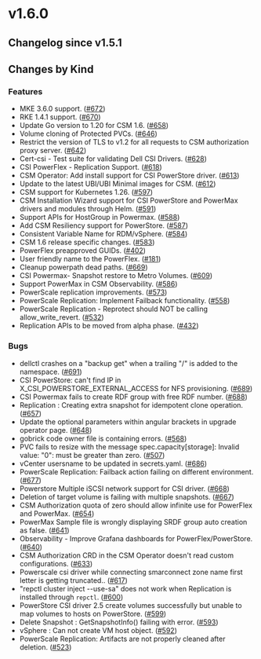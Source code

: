 # v1.6.0 

## Changelog since v1.5.1 

## Changes by Kind 

### Features 

- MKE 3.6.0 support. ([#672](https://github.com/dell/csm/issues/672))
- RKE 1.4.1 support. ([#670](https://github.com/dell/csm/issues/670))
- Update Go version to 1.20 for CSM 1.6. ([#658](https://github.com/dell/csm/issues/658))
- Volume cloning of Protected PVCs. ([#646](https://github.com/dell/csm/issues/646))
- Restrict the version of TLS to v1.2 for all requests to CSM authorization proxy server. ([#642](https://github.com/dell/csm/issues/642))
- Cert-csi - Test suite for validating Dell CSI Drivers. ([#628](https://github.com/dell/csm/issues/628))
- CSI PowerFlex - Replication Support. ([#618](https://github.com/dell/csm/issues/618))
- CSM Operator: Add install support for CSI PowerStore driver. ([#613](https://github.com/dell/csm/issues/613))
- Update to the latest UBI/UBI Minimal images for CSM. ([#612](https://github.com/dell/csm/issues/612))
- CSM support for Kubernetes 1.26. ([#597](https://github.com/dell/csm/issues/597))
- CSM Installation Wizard support for CSI PowerStore and PowerMax drivers and modules through Helm. ([#591](https://github.com/dell/csm/issues/591))
- Support APIs for HostGroup in Powermax. ([#588](https://github.com/dell/csm/issues/588))
- Add CSM Resiliency support for PowerStore. ([#587](https://github.com/dell/csm/issues/587))
- Consistent Variable Name for RDM/vSphere. ([#584](https://github.com/dell/csm/issues/584))
- CSM 1.6 release specific changes. ([#583](https://github.com/dell/csm/issues/583))
- PowerFlex preapproved GUIDs. ([#402](https://github.com/dell/csm/issues/402))
- User friendly name to the PowerFlex. ([#181](https://github.com/dell/csm/issues/181))
- Cleanup powerpath dead paths. ([#669](https://github.com/dell/csm/issues/669))
- CSI Powermax- Snapshot restore to Metro Volumes. ([#609](https://github.com/dell/csm/issues/609))
- Support PowerMax in CSM Observability. ([#586](https://github.com/dell/csm/issues/586))
- PowerScale replication improvements. ([#573](https://github.com/dell/csm/issues/573))
- PowerScale Replication: Implement Failback functionality. ([#558](https://github.com/dell/csm/issues/558))
- PowerScale Replication - Reprotect should NOT be calling allow_write_revert. ([#532](https://github.com/dell/csm/issues/532))
- Replication APIs to be moved from alpha phase. ([#432](https://github.com/dell/csm/issues/432))

### Bugs 

- dellctl crashes on a "backup get" when a trailing "/" is added to the namespace. ([#691](https://github.com/dell/csm/issues/691))
- CSI PowerStore: can't find IP in X_CSI_POWERSTORE_EXTERNAL_ACCESS for NFS provisioning. ([#689](https://github.com/dell/csm/issues/689))
- CSI Powermax fails to create RDF group with free RDF number. ([#688](https://github.com/dell/csm/issues/688))
- Replication : Creating extra snapshot for idempotent clone operation. ([#657](https://github.com/dell/csm/issues/657))
- Update the optional parameters within angular brackets in upgrade operator page. ([#648](https://github.com/dell/csm/issues/648))
- gobrick code owner file is containing errors. ([#568](https://github.com/dell/csm/issues/568))
- PVC fails to resize with the message spec.capacity[storage]: Invalid value: "0": must be greater than zero. ([#507](https://github.com/dell/csm/issues/507))
- vCenter usersname to be updated in secrets.yaml. ([#686](https://github.com/dell/csm/issues/686))
- PowerScale Replication: Failback action failing on different environment. ([#677](https://github.com/dell/csm/issues/677))
- Powerstore Multiple iSCSI network support for CSI driver. ([#668](https://github.com/dell/csm/issues/668))
- Deletion of target volume is failing with multiple snapshots. ([#667](https://github.com/dell/csm/issues/667))
- CSM Authorization quota of zero should allow infinite use for PowerFlex and PowerMax. ([#654](https://github.com/dell/csm/issues/654))
- PowerMax Sample file is wrongly displaying SRDF group auto creation as false. ([#641](https://github.com/dell/csm/issues/641))
- Observability - Improve Grafana dashboards for PowerFlex/PowerStore. ([#640](https://github.com/dell/csm/issues/640))
- CSM Authorization CRD in the CSM Operator doesn't read custom configurations. ([#633](https://github.com/dell/csm/issues/633))
- Powerscale csi driver while connecting smarconnect zone name first letter is getting truncated.. ([#617](https://github.com/dell/csm/issues/617))
- "repctl cluster inject --use-sa" does not work when Replication is installed through `repctl`. ([#600](https://github.com/dell/csm/issues/600))
- PowerStore CSI driver 2.5 create volumes successfully but unable to map volumes to hosts on PowerStore. ([#599](https://github.com/dell/csm/issues/599))
- Delete Snapshot : GetSnapshotInfo() failing with error. ([#593](https://github.com/dell/csm/issues/593))
- vSphere : Can not create VM host object. ([#592](https://github.com/dell/csm/issues/592))
- PowerScale Replication: Artifacts are not properly cleaned after deletion. ([#523](https://github.com/dell/csm/issues/523))
